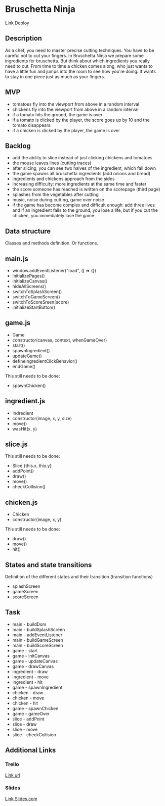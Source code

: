 # Bruschetta Ninja
[Link Deploy](http://github.com)

## Description
As a chef, you need to master precise cutting techniques. You have to be careful not to cut your fingers. In Bruschetta Ninja we prepare some ingredients for bruschetta. But think about which ingredients you really need to cut. From time to time a chicken comes along, who just wants to have a little fun and jumps into the room to see how you're doing. It wants to stay in one piece just as much as your fingers.

## MVP
- tomatoes fly into the viewport from above in a random interval
- chickens fly into the viewport from above in a random interval
- if a tomato hits the ground, the game is over
- if a tomato is clicked by the player, the score goes up by 10 and the tomato disappears
- if a chicken is clicked by the player, the game is over

## Backlog
- add the ability to slice instead of just clicking chickens and tomatoes 
- the mouse leaves lines (cutting traces)
- after slicing, you can see two halves of the ingredient, which fall down
- the game spawns all bruschetta ingredients (add onions and bread)
- ingredients and chickens approach from the sides
- increasing difficulty: more ingredients at the same time and faster
- the score someone has reached is written on the scorepage (third page)
- splashes from the vegetables after cutting
- music, noise during cutting, game over noise
- if the game has become complex and difficult enough: add three lives and if an ingredient falls to the ground, you lose a life, but if you cut the chicken, you immediately lose the game

## Data structure
Classes and methods definition. Or functions.

## main.js
- window.addEventListener("load", () => {})
- initializePages()
- initializeCanvas()
- hideAllScreens()
- switchToSplashScreen()
- switchToGameScreen()
- switchToScoreSreen(score)
- initializeStartButton()

## game.js
- Game
- constructor(canvas, context, whenGameOver)
- start()
- spawnIngredient()
- updateGame()
- defineIngredientClickBehavior()
- endGame()

This still needs to be done:
- spawnChicken()

## ingredient.js
- Indredient
- constructor(image, x, y, size)
- move()
- wasHit(x, y)

## slice.js
This still needs to be done:
- Slice {this.x, thix.y}
- addPoint()
- draw()
- move()
- checkCollision()

## chicken.js
- Chicken
- constructor(image, x, y)

This still needs to be done:
- draw()
- move()
- hit()

## States and state transitions
Definition of the different states and their transition (transition functions)

- splashScreen
- gameScreen
- scoreScreen

## Task
- main - buildDom
- main - buildSplashScreen
- main - addEventListener
- main - buildGameScreen
- main - buildScoreScreen
- game - start
- game - initCanvas
- game - updateCanvas
- game - drawCanvas
- ingredient - draw
- ingredient - move
- ingredient - hit
- game - spawnIngredient
- chicken - draw
- chicken - move
- chicken - hit
- game - spawnChicken
- game - gameOver
- slice - addPoint
- slice - draw
- slice - move
- slice - checkCollision

## Additional Links


### Trello
[Link url](https://trello.com)


### Slides
[Link Slides.com](http://slides.com)